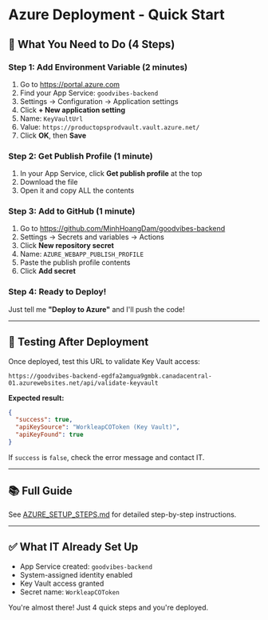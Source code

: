 # Azure Deployment - Quick Start

## 🎯 What You Need to Do (4 Steps)

### Step 1: Add Environment Variable (2 minutes)
1. Go to https://portal.azure.com
2. Find your App Service: `goodvibes-backend`
3. Settings → Configuration → Application settings
4. Click **+ New application setting**
5. Name: `KeyVaultUrl`
6. Value: `https://productopsprodvault.vault.azure.net/`
7. Click **OK**, then **Save**

### Step 2: Get Publish Profile (1 minute)
1. In your App Service, click **Get publish profile** at the top
2. Download the file
3. Open it and copy ALL the contents

### Step 3: Add to GitHub (1 minute)
1. Go to https://github.com/MinhHoangDam/goodvibes-backend
2. Settings → Secrets and variables → Actions
3. Click **New repository secret**
4. Name: `AZURE_WEBAPP_PUBLISH_PROFILE`
5. Paste the publish profile contents
6. Click **Add secret**

### Step 4: Ready to Deploy!
Just tell me **"Deploy to Azure"** and I'll push the code!

---

## 🧪 Testing After Deployment

Once deployed, test this URL to validate Key Vault access:

```
https://goodvibes-backend-egdfa2amgua9gmbk.canadacentral-01.azurewebsites.net/api/validate-keyvault
```

**Expected result:**
```json
{
  "success": true,
  "apiKeySource": "WorkleapCOToken (Key Vault)",
  "apiKeyFound": true
}
```

If `success` is `false`, check the error message and contact IT.

---

## 📚 Full Guide

See [AZURE_SETUP_STEPS.md](AZURE_SETUP_STEPS.md) for detailed step-by-step instructions.

---

## ✅ What IT Already Set Up

- App Service created: `goodvibes-backend`
- System-assigned identity enabled
- Key Vault access granted
- Secret name: `WorkleapCOToken`

You're almost there! Just 4 quick steps and you're deployed.
